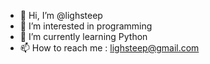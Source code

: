 - 👋 Hi, I’m @lighsteep
- 👀 I’m interested in programming
- 🌱 I’m currently learning Python
- 📫 How to reach me : lighsteep@gmail.com
<!---
lighsteep/lighsteep is a ✨ special ✨ repository because its `README.md` (this file) appears on your GitHub profile.
You can click the Preview link to take a look at your changes.
--->
